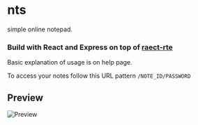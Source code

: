 # nts
simple online notepad.

### Build with React and Express on top of [raect-rte](https://github.com/sstur/react-rte)

Basic explanation of usage is on help page.

To access your notes follow this URL pattern `/NOTE_ID/PASSWORD`

## Preview
![Preview](https://i.imgur.com/FnotoKV.png "preview of the app")
